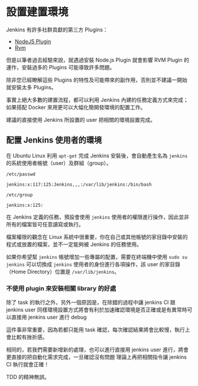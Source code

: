 設置建置環境
============

Jenkins 有許多社群貢獻的第三方 Plugins：

- [NodeJS Plugin](https://wiki.jenkins-ci.org/display/JENKINS/NodeJS+Plugin)
- [Rvm](https://wiki.jenkins-ci.org/display/JENKINS/RVM+Plugin)

但是以筆者過去經驗來說，就遇過安裝 Node.js Plugin 就會影響 RVM Plugin 的運作，安裝過多的 Plugins 可能導致許多問題。

除非您已經瞭解這些 Plugins 的特性及可能帶來的副作用，否則並不建議一開始就安裝太多 Plugins。

事實上絕大多數的建置流程，都可以利用 Jenkins 內建的任務定義方式來完成；如果搭配 Docker 來用更可以大幅化簡開發環境的配置工作。

建議的直接使用 Jenkins 所設置的 user 把相關的環境設置完成。

配置 Jenkins 使用者的環境
--------------------------

在 Ubuntu Linux 利用 `apt-get` 完成 Jenkins 安裝後，會自動產生名為 `jenkins` 的系統使用者帳號（user）及群組（group）。


`/etc/passwd`

```
jenkins:x:117:125:Jenkins,,,:/var/lib/jenkins:/bin/bash
```

`/etc/group`

```
jenkins:x:125:
```

在 Jenkins 定義的任務，預設會使用 `jenkins` 使用者的權限進行操作，因此並非所有的檔案皆可任意讀寫或執行。

檔案權限的觀念在 Linux 系統中很重要，你在自己或其他帳號的家目錄中安裝的程式或放置的檔案，並不一定能夠被 Jenkins 的任務使用。

如果你希望幫 `jenkins` 帳號增加一些專屬的配置，需要在終端機中使用 `sudo su jenkins` 可以切換成 `jenkins` 使用者的身份進行各項操作，該 user 的家目錄（Home Directory）位置是 `/var/lib/jenkins`。

### 不使用 plugin 來安裝相關 library 的好處

除了 task 的執行之外，另外一個原因是，在除錯的過程中讓 jenkins CI 跟 jenkins user 同樣環境設置方式將會有利於加速確認環境是否正確或是有異常時可以直接用 jenkins user 進行 debug

這件事非常重要，因為若都只能用 task 確認，每次確認結果將會比較慢，執行上會比較有挫折感。

相同的，若我們需要新增新的處理，也可以進行直接用 jenkins user 進行，將會更直接的把自動化需求完成，一旦確認沒有問題 理論上再把相關指令讓 jenkins CI 執行就會正確！

TDD 的精神無誤。
